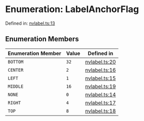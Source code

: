 # Enumeration: LabelAnchorFlag

Defined in: [nvlabel.ts:13](https://github.com/thewtex/niivue/blob/main/packages/niivue/src/nvlabel.ts#L13)

## Enumeration Members

| Enumeration Member           | Value | Defined in                                                                                      |
| ---------------------------- | ----- | ----------------------------------------------------------------------------------------------- |
| <a id="bottom"></a> `BOTTOM` | `32`  | [nvlabel.ts:20](https://github.com/thewtex/niivue/blob/main/packages/niivue/src/nvlabel.ts#L20) |
| <a id="center"></a> `CENTER` | `2`   | [nvlabel.ts:16](https://github.com/thewtex/niivue/blob/main/packages/niivue/src/nvlabel.ts#L16) |
| <a id="left"></a> `LEFT`     | `1`   | [nvlabel.ts:15](https://github.com/thewtex/niivue/blob/main/packages/niivue/src/nvlabel.ts#L15) |
| <a id="middle"></a> `MIDDLE` | `16`  | [nvlabel.ts:19](https://github.com/thewtex/niivue/blob/main/packages/niivue/src/nvlabel.ts#L19) |
| <a id="none"></a> `NONE`     | `0`   | [nvlabel.ts:14](https://github.com/thewtex/niivue/blob/main/packages/niivue/src/nvlabel.ts#L14) |
| <a id="right"></a> `RIGHT`   | `4`   | [nvlabel.ts:17](https://github.com/thewtex/niivue/blob/main/packages/niivue/src/nvlabel.ts#L17) |
| <a id="top"></a> `TOP`       | `8`   | [nvlabel.ts:18](https://github.com/thewtex/niivue/blob/main/packages/niivue/src/nvlabel.ts#L18) |

